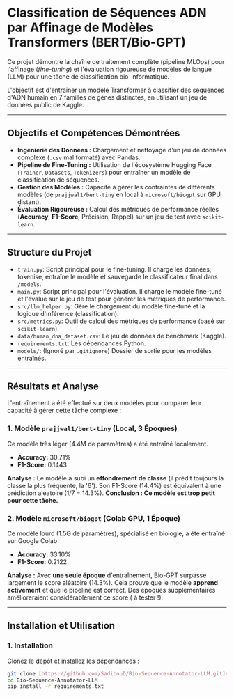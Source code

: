 # Classification de Séquences ADN par Affinage de Modèles Transformers (BERT/Bio-GPT)

Ce projet démontre la chaîne de traitement complète (pipeline MLOps) pour l'affinage (*fine-tuning*) et l'évaluation rigoureuse de modèles de langue (LLM) pour une tâche de classification bio-informatique.

L'objectif est d'entraîner un modèle Transformer à classifier des séquences d'ADN humain en 7 familles de gènes distinctes, en utilisant un jeu de données public de Kaggle.

---

##  Objectifs et Compétences Démontrées

* **Ingénierie des Données :** Chargement et nettoyage d'un jeu de données complexe (`.csv` mal formaté) avec Pandas.
* **Pipeline de Fine-Tuning :** Utilisation de l'écosystème Hugging Face (`Trainer`, `Datasets`, `Tokenizers`) pour entraîner un modèle de classification de séquences.
* **Gestion des Modèles :** Capacité à gérer les contraintes de différents modèles (de `prajjwal1/bert-tiny` en local à `microsoft/biogpt` sur GPU distant).
* **Évaluation Rigoureuse :** Calcul des métriques de performance réelles (**Accuracy**, **F1-Score**, Précision, Rappel) sur un jeu de test avec `scikit-learn`.

---

## Structure du Projet

* `train.py`: Script principal pour le fine-tuning. Il charge les données, tokenise, entraîne le modèle et sauvegarde le classificateur final dans `/models`.
* `main.py`: Script principal pour l'évaluation. Il charge le modèle fine-tuné et l'évalue sur le jeu de test pour générer les métriques de performance.
* `src/llm_helper.py`: Gère le chargement du modèle fine-tuné et la logique d'inférence (classification).
* `src/metrics.py`: Outil de calcul des métriques de performance (basé sur `scikit-learn`).
* `data/human_dna_dataset.csv`: Le jeu de données de benchmark (Kaggle).
* `requirements.txt`: Les dépendances Python.
* `models/`: (Ignoré par `.gitignore`) Dossier de sortie pour les modèles entraînés.

---

## Résultats et Analyse

L'entraînement a été effectué sur deux modèles pour comparer leur capacité à gérer cette tâche complexe :

### 1. Modèle `prajjwal1/bert-tiny` (Local, 3 Époques)

Ce modèle très léger (4.4M de paramètres) a été entraîné localement.

* **Accuracy:** 30.71%
* **F1-Score:** 0.1443

**Analyse :** Le modèle a subi un **effondrement de classe** (il prédit toujours la classe la plus fréquente, la '6'). Son F1-Score (14.4%) est équivalent à une prédiction aléatoire (1/7 = 14.3%). **Conclusion : Ce modèle est trop petit pour cette tâche.**

### 2. Modèle `microsoft/biogpt` (Colab GPU, 1 Époque)

Ce modèle lourd (1.5G de paramètres), spécialisé en biologie, a été entraîné sur Google Colab.

* **Accuracy:** 33.10%
* **F1-Score:** 0.2122

**Analyse :** Avec **une seule époque** d'entraînement, Bio-GPT surpasse largement le score aléatoire (14.3%). Cela prouve que le modèle **apprend activement** et que le pipeline est correct. Des époques supplémentaires amélioreraient considérablement ce score ( à tester !).

---

## Installation et Utilisation

### 1. Installation

Clonez le dépôt et installez les dépendances :
```bash
git clone [https://github.com/SadibouD/Bio-Sequence-Annotator-LLM.git](https://github.com/SadibouD/Bio-Sequence-Annotator-LLM.git)
cd Bio-Sequence-Annotator-LLM
pip install -r requirements.txt 